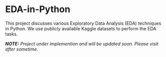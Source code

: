 # EDA-in-Python
This project discusses various Exploratory Data Analysis (EDA) techniques in Python. We use publicly available Kaggle datasets to perform the EDA tasks.

***NOTE:** Project under implemention and will be updated soon. Please visit after sometime.*
